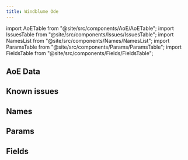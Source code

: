 ```yaml
---
title: Windblume Ode
---
```


import AoETable from "@site/src/components/AoE/AoETable";
import IssuesTable from "@site/src/components/Issues/IssuesTable";
import NamesList from "@site/src/components/Names/NamesList";
import ParamsTable from "@site/src/components/Params/ParamsTable";
import FieldsTable from "@site/src/components/Fields/FieldsTable";

## AoE Data

<AoETable item_key="windblumeode" data_src="weapon" />

## Known issues

<IssuesTable item_key="windblumeode" data_src="weapon" />

## Names

<NamesList item_key="windblumeode" data_src="weapon" />

## Params

<ParamsTable item_key="windblumeode" data_src="weapon" />

## Fields

<FieldsTable item_key="windblumeode" data_src="weapon" />
